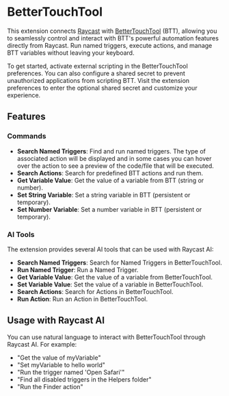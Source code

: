 # BetterTouchTool

This extension connects [Raycast](https://raycast.com) with [BetterTouchTool](https://folivora.ai/) (BTT), allowing you to seamlessly control and interact with BTT's powerful automation features directly from Raycast. Run named triggers, execute actions, and manage BTT variables without leaving your keyboard.

To get started, activate external scripting in the BetterTouchTool preferences. You can also configure a shared secret to prevent unauthorized applications from scripting BTT. Visit the extension preferences to enter the optional shared secret and customize your experience.

## Features

### Commands

- **Search Named Triggers**: Find and run named triggers. The type of associated action will be displayed and in some cases you can hover over the action to see a preview of the code/file that will be executed.
- **Search Actions**: Search for predefined BTT actions and run them.
- **Get Variable Value**: Get the value of a variable from BTT (string or number).
- **Set String Variable**: Set a string variable in BTT (persistent or temporary).
- **Set Number Variable**: Set a number variable in BTT (persistent or temporary).

### AI Tools

The extension provides several AI tools that can be used with Raycast AI:

- **Search Named Triggers**: Search for Named Triggers in BetterTouchTool.
- **Run Named Trigger**: Run a Named Trigger.
- **Get Variable Value**: Get the value of a variable from BetterTouchTool.
- **Set Variable Value**: Set the value of a variable in BetterTouchTool.
- **Search Actions**: Search for Actions in BetterTouchTool.
- **Run Action**: Run an Action in BetterTouchTool.

## Usage with Raycast AI

You can use natural language to interact with BetterTouchTool through Raycast AI. For example:

- "Get the value of myVariable"
- "Set myVariable to hello world"
- "Run the trigger named 'Open Safari'"
- "Find all disabled triggers in the Helpers folder"
- "Run the Finder action"
